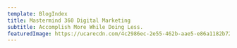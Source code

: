 ```yaml
---
template: BlogIndex
title: Mastermind 360 Digital Marketing
subtitle: Accomplish More While Doing Less.
featuredImage: https://ucarecdn.com/4c2986ec-2e55-462b-aae5-e86a1182b724/
---
```

